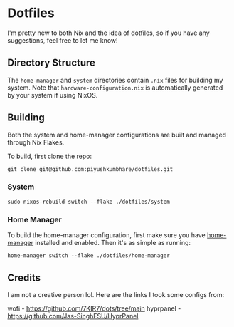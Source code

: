 # Dotfiles

I'm pretty new to both Nix and the idea of dotfiles, so if you have any suggestions, feel free to let me know!

## Directory Structure

The `home-manager` and `system` directories contain `.nix` files for building my system. Note that `hardware-configuration.nix` is automatically generated by your system if using NixOS.

## Building

Both the system and home-manager configurations are built and managed through Nix Flakes.

To build, first clone the repo:
```
git clone git@github.com:piyushkumbhare/dotfiles.git
```

### System

```
sudo nixos-rebuild switch --flake ./dotfiles/system
```

### Home Manager

To build the home-manager configuration, first make sure you have [home-manager](https://nix-community.github.io/home-manager/index.xhtml#sec-flakes-standalone) installed and enabled. Then it's as simple as running:
```
home-manager switch --flake ./dotfiles/home-manager
```

## Credits

I am not a creative person lol. Here are the links I took some configs from:

wofi - https://github.com/7KIR7/dots/tree/main
hyprpanel - https://github.com/Jas-SinghFSU/HyprPanel
